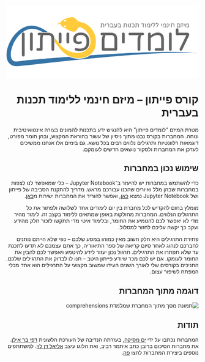 
<div dir="rtl" markdown="1">

<p align="center">
<img src="content/week01/images/logo.jpg" style="display: block; margin-left: auto; margin-right: auto;" alt="לוגו של מיזם לימוד הפייתון. נחש מצויר בצבעי צהוב וכחול, הנע בין האותיות של שם הקורס: לומדים פייתון. הסלוגן המופיע מעל לשם הקורס הוא מיזם חינמי ללימוד תכנות בעברית.">
</p>

# קורס פייתון – מיזם חינמי ללימוד תכנות בעברית

מטרת המיזם "לומדים פייתון" היא להנגיש ידע בתכנות להמונים בצורה אינטואיטיבית ונוחה. המחברות בקורס נבנו מתוך ניסיון של עשור בהוראת המקצוע, ובהן חומר מפורט, דוגמאות רלוונטיות ותרגילים נלווים רבים בכל נושא. גם בימים אלו אנחנו ממשיכים לעדכן את המחברות ולסקור נושאים חדשים לעומקם.

## שימוש נכון במחברות

כדי להשתמש במחברות יש להיעזר ב־Jupyter Notebook – כלי שמאפשר לנו לצפות במחברות שבהן מלל ואיורים שהכנו עבורכם מראש. מדריך להתקנת הסביבה של פייתון ושל Jupyter Notebook נמצא [כאן](https://www.youtube.com/watch?v=lrUPmBpVQRw), ואפשר להוריד את המחברות ישירות מ[כאן](https://github.com/PythonFreeCourse/Notebooks/archive/master.zip).

מומלץ בחום להקדיש לכל מחברת בין יום לימודים אחד לשלושה ולפתור את כל התרגולים הנלווים. המחברות מחולקות באופן שמתאים ללימוד בקצב זה. לימוד מהיר מדי לא יאפשר לכם להטמיע את החומר, ובלימוד איטי מדי תתקשו לזכור חלק מהידע ועקב כך יקשה עליכם לחזור למסלול.

פתירת התרגילים היא חלק חשוב מאין כמוהו במסע שלכם – כפי שלא הייתם נותנים לחברכם לנהוג לאחר סיום קריאה של ספר התיאוריה, כך אתם עצמכם לא תדעו לתכנת עד שלא תפתרו את התרגילים. תרגול נכון יעזור לידע להיטמע ויאפשר לכם להבין את החומר לעומקו. אם יש לכם מכר שיודע פייתון היטב – תנו לו לבדוק את התרגילים שלכם. החניכים בקורסים שלי לאורך השנים העידו שמשוב מקצועי על התרגילים הוא אחד מכלי המפתח לשיפור עצום.

## דוגמה מתוך המחברות

![תמונת מסך מתוך המחברת שמלמדת comprehensions](./screenshot.png)

## תודות

המחברות נכתבו על ידי [ים מסיקה](https://www.mesicka.com), בעזרתה הנדיבה של העורכת הלשונית [דפי בר אילן](https://www.dafibarilan.com/).
את מחברות הסיכום ברובן כתב איתמר רביב, ואת הלוגו עיצב [אליאל דן לוי](https://www.elielart.com/). למשתתפים נוספים ביצירת המחברות לחצו [פה](https://github.com/PythonFreeCourse/Notebooks/blob/master/AUTHORS.rst). 

</div>
